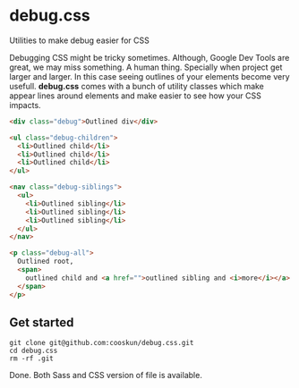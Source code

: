 # debug.css

Utilities to make debug easier for CSS

Debugging CSS might be tricky sometimes. Although, Google Dev Tools are great, we may miss something. A human thing. Specially when project get larger and larger. In this case seeing outlines of your elements become very usefull. **debug.css** comes with a bunch of utility classes which make appear lines around elements and make easier to see how your CSS impacts.

```html
<div class="debug">Outlined div</div>

<ul class="debug-children">
  <li>Outlined child</li>
  <li>Outlined child</li>
  <li>Outlined child</li>
</ul>

<nav class="debug-siblings">
  <ul>
    <li>Outlined sibling</li>
    <li>Outlined sibling</li>
    <li>Outlined sibling</li>
  </ul>
</nav>

<p class="debug-all">
  Outlined root,
  <span>
    outlined child and <a href="">outlined sibling and <i>more</i></a>
  </span>
</p>
```

## Get started

```shell
git clone git@github.com:cooskun/debug.css.git
cd debug.css
rm -rf .git
```

Done. Both Sass and CSS version of file is available.
